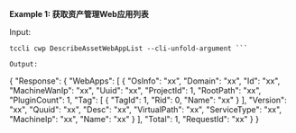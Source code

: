 **Example 1: 获取资产管理Web应用列表**



Input: 

```
tccli cwp DescribeAssetWebAppList --cli-unfold-argument ```

Output: 
```
{
    "Response": {
        "WebApps": [
            {
                "OsInfo": "xx",
                "Domain": "xx",
                "Id": "xx",
                "MachineWanIp": "xx",
                "Uuid": "xx",
                "ProjectId": 1,
                "RootPath": "xx",
                "PluginCount": 1,
                "Tag": [
                    {
                        "TagId": 1,
                        "Rid": 0,
                        "Name": "xx"
                    }
                ],
                "Version": "xx",
                "Quuid": "xx",
                "Desc": "xx",
                "VirtualPath": "xx",
                "ServiceType": "xx",
                "MachineIp": "xx",
                "Name": "xx"
            }
        ],
        "Total": 1,
        "RequestId": "xx"
    }
}
```


